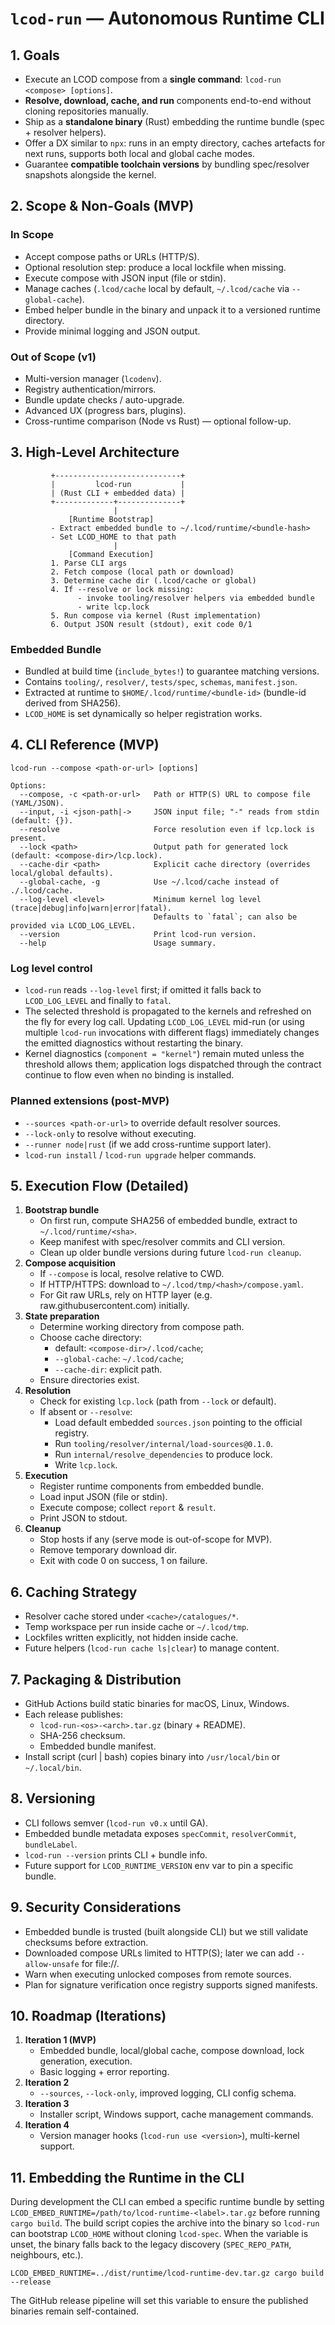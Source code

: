 # `lcod-run` — Autonomous Runtime CLI

## 1. Goals

- Execute an LCOD compose from a **single command**: `lcod-run <compose> [options]`.
- **Resolve, download, cache, and run** components end-to-end without cloning repositories manually.
- Ship as a **standalone binary** (Rust) embedding the runtime bundle (spec + resolver helpers).
- Offer a DX similar to `npx`: runs in an empty directory, caches artefacts for next runs, supports both local and global cache modes.
- Guarantee **compatible toolchain versions** by bundling spec/resolver snapshots alongside the kernel.

## 2. Scope & Non-Goals (MVP)

### In Scope

- Accept compose paths or URLs (HTTP/S).
- Optional resolution step: produce a local lockfile when missing.
- Execute compose with JSON input (file or stdin).
- Manage caches (`.lcod/cache` local by default, `~/.lcod/cache` via `--global-cache`).
- Embed helper bundle in the binary and unpack it to a versioned runtime directory.
- Provide minimal logging and JSON output.

### Out of Scope (v1)

- Multi-version manager (`lcodenv`).
- Registry authentication/mirrors.
- Bundle update checks / auto-upgrade.
- Advanced UX (progress bars, plugins).
- Cross-runtime comparison (Node vs Rust) — optional follow-up.

## 3. High-Level Architecture

```
         +----------------------------+
         |         lcod-run           |
         | (Rust CLI + embedded data) |
         +-------------+--------------+
                       |
             [Runtime Bootstrap]
         - Extract embedded bundle to ~/.lcod/runtime/<bundle-hash>
         - Set LCOD_HOME to that path
                       |
             [Command Execution]
         1. Parse CLI args
         2. Fetch compose (local path or download)
         3. Determine cache dir (.lcod/cache or global)
         4. If --resolve or lock missing:
               - invoke tooling/resolver helpers via embedded bundle
               - write lcp.lock
         5. Run compose via kernel (Rust implementation)
         6. Output JSON result (stdout), exit code 0/1
```

### Embedded Bundle

- Bundled at build time (`include_bytes!`) to guarantee matching versions.
- Contains `tooling/`, `resolver/`, `tests/spec`, `schemas`, `manifest.json`.
- Extracted at runtime to `$HOME/.lcod/runtime/<bundle-id>` (bundle-id derived from SHA256).
- `LCOD_HOME` is set dynamically so helper registration works.

## 4. CLI Reference (MVP)

```
lcod-run --compose <path-or-url> [options]

Options:
  --compose, -c <path-or-url>   Path or HTTP(S) URL to compose file (YAML/JSON).
  --input, -i <json-path|->     JSON input file; "-" reads from stdin (default: {}).
  --resolve                     Force resolution even if lcp.lock is present.
  --lock <path>                 Output path for generated lock (default: <compose-dir>/lcp.lock).
  --cache-dir <path>            Explicit cache directory (overrides local/global defaults).
  --global-cache, -g            Use ~/.lcod/cache instead of ./.lcod/cache.
  --log-level <level>           Minimum kernel log level (trace|debug|info|warn|error|fatal).
                                Defaults to `fatal`; can also be provided via LCOD_LOG_LEVEL.
  --version                     Print lcod-run version.
  --help                        Usage summary.
```

### Log level control

- `lcod-run` reads `--log-level` first; if omitted it falls back to `LCOD_LOG_LEVEL` and finally to `fatal`.
- The selected threshold is propagated to the kernels and refreshed on the fly for every log call. Updating `LCOD_LOG_LEVEL` mid-run (or using multiple `lcod-run` invocations with different flags) immediately changes the emitted diagnostics without restarting the binary.
- Kernel diagnostics (`component = "kernel"`) remain muted unless the threshold allows them; application logs dispatched through the contract continue to flow even when no binding is installed.

### Planned extensions (post-MVP)

- `--sources <path-or-url>` to override default resolver sources.
- `--lock-only` to resolve without executing.
- `--runner node|rust` (if we add cross-runtime support later).
- `lcod-run install` / `lcod-run upgrade` helper commands.

## 5. Execution Flow (Detailed)

1. **Bootstrap bundle**
   - On first run, compute SHA256 of embedded bundle, extract to `~/.lcod/runtime/<sha>`.
   - Keep manifest with spec/resolver commits and CLI version.
   - Clean up older bundle versions during future `lcod-run cleanup`.
2. **Compose acquisition**
   - If `--compose` is local, resolve relative to CWD.
   - If HTTP/HTTPS: download to `~/.lcod/tmp/<hash>/compose.yaml`.
   - For Git raw URLs, rely on HTTP layer (e.g. raw.githubusercontent.com) initially.
3. **State preparation**
   - Determine working directory from compose path.
   - Choose cache directory:
     - default: `<compose-dir>/.lcod/cache`;
     - `--global-cache`: `~/.lcod/cache`;
     - `--cache-dir`: explicit path.
   - Ensure directories exist.
4. **Resolution**
   - Check for existing `lcp.lock` (path from `--lock` or default).
   - If absent or `--resolve`:
     - Load default embedded `sources.json` pointing to the official registry.
     - Run `tooling/resolver/internal/load-sources@0.1.0`.
     - Run `internal/resolve_dependencies` to produce lock.
     - Write `lcp.lock`.
5. **Execution**
   - Register runtime components from embedded bundle.
   - Load input JSON (file or stdin).
   - Execute compose; collect `report` & `result`.
   - Print JSON to stdout.
6. **Cleanup**
   - Stop hosts if any (serve mode is out-of-scope for MVP).
   - Remove temporary download dir.
   - Exit with code 0 on success, 1 on failure.

## 6. Caching Strategy

- Resolver cache stored under `<cache>/catalogues/*`.
- Temp workspace per run inside cache or `~/.lcod/tmp`.
- Lockfiles written explicitly, not hidden inside cache.
- Future helpers (`lcod-run cache ls|clear`) to manage content.

## 7. Packaging & Distribution

- GitHub Actions build static binaries for macOS, Linux, Windows.
- Each release publishes:
  - `lcod-run-<os>-<arch>.tar.gz` (binary + README).
  - SHA-256 checksum.
  - Embedded bundle manifest.
- Install script (curl | bash) copies binary into `/usr/local/bin` or `~/.local/bin`.

## 8. Versioning

- CLI follows semver (`lcod-run v0.x` until GA).
- Embedded bundle metadata exposes `specCommit`, `resolverCommit`, `bundleLabel`.
- `lcod-run --version` prints CLI + bundle info.
- Future support for `LCOD_RUNTIME_VERSION` env var to pin a specific bundle.

## 9. Security Considerations

- Embedded bundle is trusted (built alongside CLI) but we still validate checksums before extraction.
- Downloaded compose URLs limited to HTTP(S); later we can add `--allow-unsafe` for file://.
- Warn when executing unlocked composes from remote sources.
- Plan for signature verification once registry supports signed manifests.

## 10. Roadmap (Iterations)

1. **Iteration 1 (MVP)**
   - Embedded bundle, local/global cache, compose download, lock generation, execution.
   - Basic logging + error reporting.
2. **Iteration 2**
   - `--sources`, `--lock-only`, improved logging, CLI config schema.
3. **Iteration 3**
   - Installer script, Windows support, cache management commands.
4. **Iteration 4**
   - Version manager hooks (`lcod-run use <version>`), multi-kernel support.

## 11. Embedding the Runtime in the CLI

During development the CLI can embed a specific runtime bundle by setting `LCOD_EMBED_RUNTIME=/path/to/lcod-runtime-<label>.tar.gz` before running `cargo build`. The build script copies the archive into the binary so `lcod-run` can bootstrap `LCOD_HOME` without cloning `lcod-spec`. When the variable is unset, the binary falls back to the legacy discovery (`SPEC_REPO_PATH`, neighbours, etc.).

```
LCOD_EMBED_RUNTIME=../dist/runtime/lcod-runtime-dev.tar.gz cargo build --release
```

The GitHub release pipeline will set this variable to ensure the published binaries remain self-contained.

